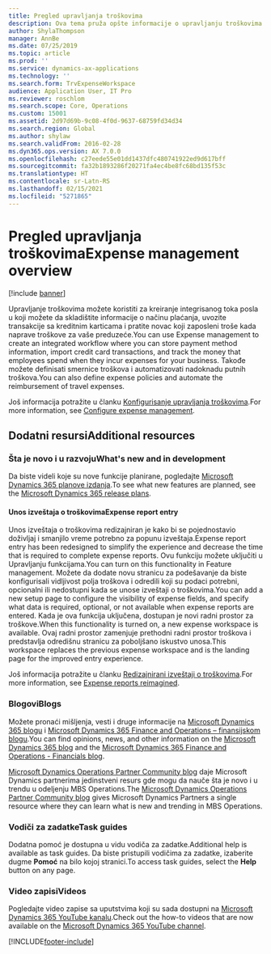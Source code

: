 ```yaml
---
title: Pregled upravljanja troškovima
description: Ova tema pruža opšte informacije o upravljanju troškovima i veze do dodatnih resursa. Upravljanje troškovima možete koristiti za kreiranje integrisanog toka posla u koji možete da skladištite informacije o načinu plaćanja, uvozite transakcije sa kreditnim karticama i pratite novac koji zaposleni troše kada naprave troškove za vaše preduzeće.
author: ShylaThompson
manager: AnnBe
ms.date: 07/25/2019
ms.topic: article
ms.prod: ''
ms.service: dynamics-ax-applications
ms.technology: ''
ms.search.form: TrvExpenseWorkspace
audience: Application User, IT Pro
ms.reviewer: roschlom
ms.search.scope: Core, Operations
ms.custom: 15001
ms.assetid: 2d97d69b-9c08-4f0d-9637-68759fd34d34
ms.search.region: Global
ms.author: shylaw
ms.search.validFrom: 2016-02-28
ms.dyn365.ops.version: AX 7.0.0
ms.openlocfilehash: c27eede55e01dd1437dfc480741922ed9d617bff
ms.sourcegitcommit: fa32b1893286f20271fa4ec4be8fc68bd135f53c
ms.translationtype: HT
ms.contentlocale: sr-Latn-RS
ms.lasthandoff: 02/15/2021
ms.locfileid: "5271865"
---
```

# <a name="expense-management-overview"></a><span data-ttu-id="d4395-104">Pregled upravljanja troškovima</span><span class="sxs-lookup"><span data-stu-id="d4395-104">Expense management overview</span></span>

[!include [banner](../includes/banner.md)]

<span data-ttu-id="d4395-105">Upravljanje troškovima možete koristiti za kreiranje integrisanog toka posla u koji možete da skladištite informacije o načinu plaćanja, uvozite transakcije sa kreditnim karticama i pratite novac koji zaposleni troše kada naprave troškove za vaše preduzeće.</span><span class="sxs-lookup"><span data-stu-id="d4395-105">You can use Expense management to create an integrated workflow where you can store payment method information, import credit card transactions, and track the money that employees spend when they incur expenses for your business.</span></span> <span data-ttu-id="d4395-106">Takođe možete definisati smernice troškova i automatizovati nadoknadu putnih troškova.</span><span class="sxs-lookup"><span data-stu-id="d4395-106">You can also define expense policies and automate the reimbursement of travel expenses.</span></span>

<span data-ttu-id="d4395-107">Još informacija potražite u članku [Konfigurisanje upravljanja troškovima](plan-expense-management.md).</span><span class="sxs-lookup"><span data-stu-id="d4395-107">For more information, see [Configure expense management](plan-expense-management.md).</span></span>

## <a name="additional-resources"></a><span data-ttu-id="d4395-108">Dodatni resursi</span><span class="sxs-lookup"><span data-stu-id="d4395-108">Additional resources</span></span>

### <a name="whats-new-and-in-development"></a><span data-ttu-id="d4395-109">Šta je novo i u razvoju</span><span class="sxs-lookup"><span data-stu-id="d4395-109">What's new and in development</span></span>

<span data-ttu-id="d4395-110">Da biste videli koje su nove funkcije planirane, pogledajte [Microsoft Dynamics 365 planove izdanja](https://go.microsoft.com/fwlink/?linkid=2010158).</span><span class="sxs-lookup"><span data-stu-id="d4395-110">To see what new features are planned, see the [Microsoft Dynamics 365 release plans](https://go.microsoft.com/fwlink/?linkid=2010158).</span></span>

#### <a name="expense-report-entry"></a><span data-ttu-id="d4395-111">Unos izveštaja o troškovima</span><span class="sxs-lookup"><span data-stu-id="d4395-111">Expense report entry</span></span>

<span data-ttu-id="d4395-112">Unos izveštaja o troškovima redizajniran je kako bi se pojednostavio doživljaj i smanjilo vreme potrebno za popunu izveštaja.</span><span class="sxs-lookup"><span data-stu-id="d4395-112">Expense report entry has been redesigned to simplify the experience and decrease the time that is required to complete expense reports.</span></span> <span data-ttu-id="d4395-113">Ovu funkciju možete uključiti u Upravljanju funkcijama.</span><span class="sxs-lookup"><span data-stu-id="d4395-113">You can turn on this functionality in Feature management.</span></span> <span data-ttu-id="d4395-114">Možete da dodate novu stranicu za podešavanje da biste konfigurisali vidljivost polja troškova i odredili koji su podaci potrebni, opcionalni ili nedostupni kada se unose izveštaji o troškovima.</span><span class="sxs-lookup"><span data-stu-id="d4395-114">You can add a new setup page to configure the visibility of expense fields, and specify what data is required, optional, or not available when expense reports are entered.</span></span> <span data-ttu-id="d4395-115">Kada je ova funkcija uključena, dostupan je novi radni prostor za troškove.</span><span class="sxs-lookup"><span data-stu-id="d4395-115">When this functionality is turned on, a new expense workspace is available.</span></span> <span data-ttu-id="d4395-116">Ovaj radni prostor zamenjuje prethodni radni prostor troškova i predstavlja odredišnu stranicu za poboljšano iskustvo unosa.</span><span class="sxs-lookup"><span data-stu-id="d4395-116">This workspace replaces the previous expense workspace and is the landing page for the improved entry experience.</span></span>

<span data-ttu-id="d4395-117">Još informacija potražite u članku [Redizajnirani izveštaji o troškovima](ExpenseWorkspaceNew.md).</span><span class="sxs-lookup"><span data-stu-id="d4395-117">For more information, see [Expense reports reimagined](ExpenseWorkspaceNew.md).</span></span>

### <a name="blogs"></a><span data-ttu-id="d4395-118">Blogovi</span><span class="sxs-lookup"><span data-stu-id="d4395-118">Blogs</span></span>

<span data-ttu-id="d4395-119">Možete pronaći mišljenja, vesti i druge informacije na [Microsoft Dynamics 365 blogu](https://community.dynamics.com/b/msftdynamicsblog?c=Enterprise) i [Microsoft Dynamics 365 Finance and Operations – finansijskom blogu](https://community.dynamics.com/365/financeandoperations/b/financials).</span><span class="sxs-lookup"><span data-stu-id="d4395-119">You can find opinions, news, and other information on the [Microsoft Dynamics 365 blog](https://community.dynamics.com/b/msftdynamicsblog?c=Enterprise) and the [Microsoft Dynamics 365 Finance and Operations - Financials blog](https://community.dynamics.com/365/financeandoperations/b/financials).</span></span>

<span data-ttu-id="d4395-120">[Microsoft Dynamics Operations Partner Community blog](https://community.dynamics.com/partner/b/operationspartnercommunityblog) daje Microsoft Dynamics partnerima jedinstveni resurs gde mogu da nauče šta je novo i u trendu u odeljenju MBS Operations.</span><span class="sxs-lookup"><span data-stu-id="d4395-120">The [Microsoft Dynamics Operations Partner Community blog](https://community.dynamics.com/partner/b/operationspartnercommunityblog) gives Microsoft Dynamics Partners a single resource where they can learn what is new and trending in MBS Operations.</span></span>

### <a name="task-guides"></a><span data-ttu-id="d4395-121">Vodiči za zadatke</span><span class="sxs-lookup"><span data-stu-id="d4395-121">Task guides</span></span>

<span data-ttu-id="d4395-122">Dodatna pomoć je dostupna u vidu vodiča za zadatke.</span><span class="sxs-lookup"><span data-stu-id="d4395-122">Additional help is available as task guides.</span></span> <span data-ttu-id="d4395-123">Da biste pristupili vodičima za zadatke, izaberite dugme **Pomoć** na bilo kojoj stranici.</span><span class="sxs-lookup"><span data-stu-id="d4395-123">To access task guides, select the **Help** button on any page.</span></span>

### <a name="videos"></a><span data-ttu-id="d4395-124">Video zapisi</span><span class="sxs-lookup"><span data-stu-id="d4395-124">Videos</span></span>

<span data-ttu-id="d4395-125">Pogledajte video zapise sa uputstvima koji su sada dostupni na [Microsoft Dynamics 365 YouTube kanalu](https://www.youtube.com/channel/UCJGCg4rB3QSs8y_1FquelBQ).</span><span class="sxs-lookup"><span data-stu-id="d4395-125">Check out the how-to videos that are now available on the [Microsoft Dynamics 365 YouTube channel](https://www.youtube.com/channel/UCJGCg4rB3QSs8y_1FquelBQ).</span></span>


[!INCLUDE[footer-include](../includes/footer-banner.md)]